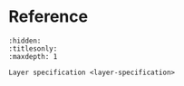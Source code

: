 # Reference

```{toctree}
:hidden:
:titlesonly:
:maxdepth: 1

Layer specification <layer-specification>
```
